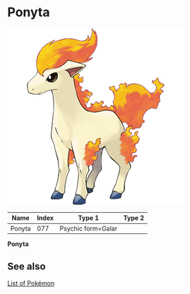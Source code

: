 # Ponyta


![Ponyta](images/077.png)

| **Name** | **Index** | **Type 1** | **Type 2** |
|----|----|----|----|
| Ponyta | 077 | Psychic form=Galar  |  |

**Ponyta** 

## See also

[List of Pokémon](../pokemon.md)
